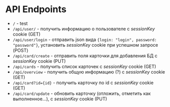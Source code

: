 # API Endpoints
- `/` - test
- `/api/user/` - получить информацию о пользователе с *sessionKey* cookie (GET)
- `/api/user/login` - отправить json вида `{login: "login", password: "password"}`, установить *sessionKey* cookie при успешном запросе (POST)
- `/api/card/create` - отправить поля карточки для добавления БД с *sessionKey* cookie (PUT) 
- `/api/cards` - получить список карточек с *sessionKey* cookie (GET)
- `/api/overview` - получить общую информацию (?) с *sessionKey* cookie (GET)
- `/api/card?id={id}` - получить карточку по id с *sessionKey* cookie (GET)
- `/api/card/update` - обновить карточку (отложить, отметить как выполненное...), с *sessionKey* cookie (PUT)
